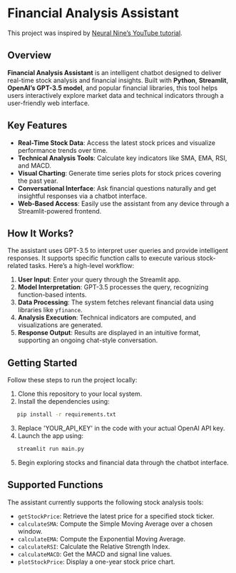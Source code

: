 # Financial Analysis Assistant

This project was inspired by [Neural Nine’s YouTube tutorial](https://www.youtube.com/watch?v=9y9YYhCuLro&list=PL7yh-TELLS1G9mmnBN3ZSY8hYgJ5kBOg-&index=38&t=2665s).

## Overview

**Financial Analysis Assistant** is an intelligent chatbot designed to deliver real-time stock analysis and financial insights. Built with **Python**, **Streamlit**, **OpenAI’s GPT-3.5 model**, and popular financial libraries, this tool helps users interactively explore market data and technical indicators through a user-friendly web interface.

## Key Features

- **Real-Time Stock Data**: Access the latest stock prices and visualize performance trends over time.
- **Technical Analysis Tools**: Calculate key indicators like SMA, EMA, RSI, and MACD.
- **Visual Charting**: Generate time series plots for stock prices covering the past year.
- **Conversational Interface**: Ask financial questions naturally and get insightful responses via a chatbot interface.
- **Web-Based Access**: Easily use the assistant from any device through a Streamlit-powered frontend.

## How It Works?

The assistant uses GPT-3.5 to interpret user queries and provide intelligent responses. It supports specific function calls to execute various stock-related tasks. Here’s a high-level workflow:

1. **User Input**: Enter your query through the Streamlit app.
2. **Model Interpretation**: GPT-3.5 processes the query, recognizing function-based intents.
3. **Data Processing**: The system fetches relevant financial data using libraries like `yfinance`.
4. **Analysis Execution**: Technical indicators are computed, and visualizations are generated.
5. **Response Output**: Results are displayed in an intuitive format, supporting an ongoing chat-style conversation.

## Getting Started

Follow these steps to run the project locally:

1. Clone this repository to your local system.
2. Install the dependencies using:

```bash
   pip install -r requirements.txt
```
3. Replace 'YOUR_API_KEY' in the code with your actual OpenAI API key.
4. Launch the app using:

```bash
   streamlit run main.py
```

5. Begin exploring stocks and financial data through the chatbot interface.

## Supported Functions
The assistant currently supports the following stock analysis tools:
- `getStockPrice`: Retrieve the latest price for a specified stock ticker.
- `calculateSMA`: Compute the Simple Moving Average over a chosen window.
- `calculateEMA`: Compute the Exponential Moving Average.
- `calculateRSI`: Calculate the Relative Strength Index.
- `calculateMACD`: Get the MACD and signal line values.
- `plotStockPrice`: Display a one-year stock price chart.
